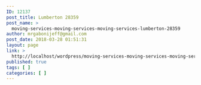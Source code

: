 ```yaml
---
ID: 12137
post_title: Lumberton 28359
post_name: >
  moving-services-moving-services-moving-services-lumberton-28359
author: mrgabonijeff@gmail.com
post_date: 2018-03-28 01:51:31
layout: page
link: >
  http://localhost/wordpress/moving-services-moving-services-moving-services-lumberton-28359/
published: true
tags: [ ]
categories: [ ]
---
```

